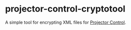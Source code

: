 # projector-control-cryptotool
A simple tool for encrypting XML files for [Projector Control](https://github.com/djmol/projector-control).
